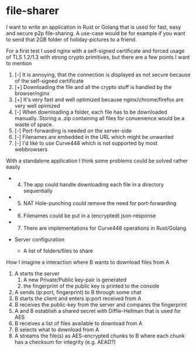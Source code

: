 # file-sharer

I want to write an application in Rust or Golang that is used for fast, easy and secure p2p file-sharing.
A use-case would be for example if you want to send that 2GB folder of holiday-pictures to a friend.

For a first test I used nginx with a self-signed certificate and forced usage of TLS 1.2/1.3 with strong crypto primitives, but there are a few points I want to mention
1) [-] It is annoying, that the connection is displayed as not secure because of the self-signed certificate
2) [+] Downloading the file and all the crypto stuff is handled by the browser/nginx
3) [+] It's very fast and well optimized because nginx/chrome/firefox are very well opimized
4) [-] When downloading a folder, each file has to be downloaded manually. Storing a .zip containing all files for convenience would be a waste of space.
5) [-] Port-forwarding is needed on the server-side
6) [-] Filenames are embedded in the URL which might be unwanted
7) [-] I'd like to use Curve448 which is not supported by most webbrowsers

With a standalone application I think some problems could be solved rather easily
- 4) The app could handle downloading each file in a directory sequentially
- 5) NAT Hole-punching could remove the need for port-forwarding
- 6) Filenames could be put in a (encrypted) json-response
- 7) There are implementations for Curve448 operations in Rust/Golang

- Server configuration
  - A list of folders/files to share

How I imagine a interaction where B wants to download files from A
1) A starts the server 
    1) A new Private/Public key-pair is generated
    2) the fingerprint of the public key is printed to the console
2) A sends (ip:port, fingerprint) to B through some chat
3) B starts the client and enters ip:port received from A
4) B receives the public-key from the server and compares the fingerprint
6) A and B establish a shared secret with Diffie-Hellman that is used for AES
7) B receives a list of files available to download from A
8) B selects what to download from A
9) A streams the file(s) as AES-encrypted chunks to B where each chunk has a checksum for integrity (e.g. AEAD?)
